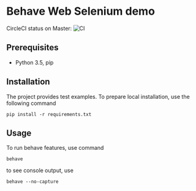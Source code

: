 # Behave Web Selenium demo

CircleCI status on Master:
![CI](https://circleci.com/gh/timbortnik/behave_web2/tree/master.png)

## Prerequisites
* Python 3.5, pip

## Installation
The project provides test examples.
To prepare local installation, use the following command

    pip install -r requirements.txt

## Usage
To run behave features, use command

    behave

to see console output, use

    behave --no-capture
